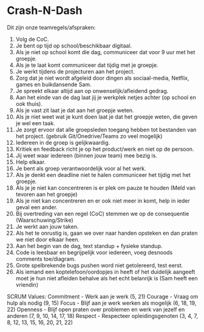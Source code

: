 # Crash-N-Dash
 
Dit zijn onze teamregels/afspraken:

1. Volg de CoC.
2. Je bent op tijd op school/beschikbaar digitaal.
3. Als je niet op school komt die dag, communiceer dat voor 9 uur met het groepje.
4. Als je te laat komt communiceer dat tijdig met je groepje.
5. Je werkt tijdens de projecturen aan het project.
6. Zorg dat je niet wordt afgeleid door dingen als sociaal-media, Netflix, games en buikdansende Sam.
7. Je spreekt elkaar altijd aan op onwenselijk/afleidend gedrag.
8. Aan het einde van de dag laat jij je werkplek netjes achter (op school en ook thuis).
9. Als je vast zit laat je dat aan het groepje weten.
10. Als je niet weet wat je kunt doen laat je dat het groepje weten, die geven je wel een taak.
11. Je zorgt ervoor dat alle groepsleden toegang hebben tot bestanden van het project. (gebruik Git/Onedrive/Teams zo veel mogelijk)
12. Iedereen in de groep is gelijkwaardig.
13. Kritiek en feedback richt je op het product/werk en niet op de persoon.
14. Jij weet waar iedereen (binnen jouw team) mee bezig is.
15. Help elkaar.
16. Je bent als groep verantwoordelijk voor al het werk.
17. Als je denkt een deadline niet te halen communiceer het tijdig met het groepje.
18. Als je je niet kan concentreren is er plek om pauze te houden (Meld van tevoren aan het groepje)
19. Als je niet kan concentreren en er ook niet meer in komt, help in ieder geval een ander.
20. Bij overtreding van een regel (CoC) stemmen we op de consequentie (Waarschuwing/Strike)
21. Je werkt aan jouw taken.
22. Als het te onrustig is, gaan we over naar handen opsteken en dan praten we niet door elkaar heen.
23. Aan het begin van de dag, text standup + fysieke standup.
24. Code is leesbaar en begrijpelijk voor iedereen, voeg desnoods comments toe/diagram.
25. Grote spelbrekende bugs pushen word niet getolereerd, test eerst.
26. Als iemand een koptelefoon/oordopjes in heeft of het duidelijk aangeeft moet je hun niet afleiden behalve als het echt belanrijk is (Sam heeft een vriendin)

SCRUM Values:
Commitment - Werk aan je werk (5, 21)
Courage - Vraag om hulp als nodig (9, 15)
Focus - Blijf aan je werk werken als mogelijk (6, 18, 19, 22)
Openness - Blijf open praten over problemen en werk van jezelf en anderen (7, 9, 10, 14, 17, 18)
Respect - Respecteer opleidingsgenoten (3, 4, 7, 8, 12, 13, 15, 16, 20, 21, 22)
